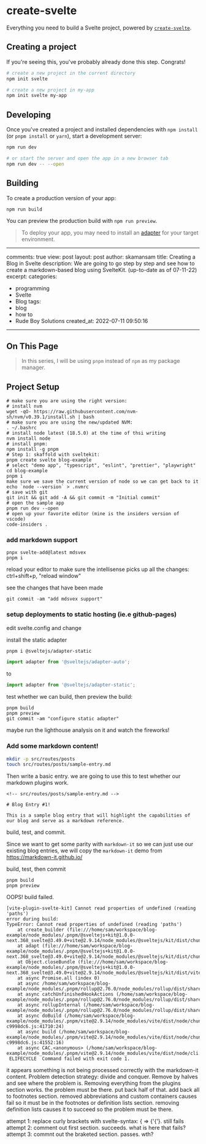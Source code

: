 # create-svelte

Everything you need to build a Svelte project, powered by [`create-svelte`](https://github.com/sveltejs/kit/tree/master/packages/create-svelte).

## Creating a project

If you're seeing this, you've probably already done this step. Congrats!

```bash
# create a new project in the current directory
npm init svelte

# create a new project in my-app
npm init svelte my-app
```

## Developing

Once you've created a project and installed dependencies with `npm install` (or `pnpm install` or `yarn`), start a development server:

```bash
npm run dev

# or start the server and open the app in a new browser tab
npm run dev -- --open
```

## Building

To create a production version of your app:

```bash
npm run build
```

You can preview the production build with `npm run preview`.

> To deploy your app, you may need to install an [adapter](https://kit.svelte.dev/docs/adapters) for your target environment.


---
comments: true
view: post
layout: post
author: skamansam
title: Creating a Blog in Svelte
description: We are going to go step by step and see how to create a markdown-based blog using SvelteKit. (up-to-date as of 07-11-22)
excerpt: 
categories:
  - programming
  - Svelte
  - Blog
tags:
  - blog
  - how to
  - Rude Boy Solutions
created_at: 2022-07-11 09:50:16
---

<nav class="toc">

## On This Page

</nav>

> In this series, I will be using `pnpm` instead of `npm` as my package manager.

## Project Setup
```
# make sure you are using the right version:
# install nvm
wget -qO- https://raw.githubusercontent.com/nvm-sh/nvm/v0.39.1/install.sh | bash
# make sure you are using the new/updated NVM:
. ~/.bashrc
# install node latest (18.5.0) at the time of thsi writing
nvm install node
# install pnpm:
npm install -g pnpm
# Step 1: skaffold with sveltekit:
pnpm create svelte blog-example
# select "demo app", "typescript", "eslint", "prettier", "playwright"
cd blog-example
pnpm i
make sure we save the current version of node so we can get back to it
echo `node --version` > .nvmrc
# save with git
git init && git add -A && git commit -m "Initial commit"
# open the sample app
pnpm run dev --open
# open up your favorite editor (mine is the insiders version of vscode)
code-insiders .
```

### add markdown support
```
pnpx svelte-add@latest mdsvex
pnpm i
```
reload your editor to make sure the intellisense picks up all the changes: ctrl+shift+p, "reload window"

see the changes that have been made
```
git commit -am "add mdsvex support"
```

### setup deployments to static hosting (ie.e github-pages)
edit svelte.config and change 

install the static adapter
```sh
pnpm i @sveltejs/adapter-static
```

```js
import adapter from '@sveltejs/adapter-auto';
```
to 
```js
import adapter from '@sveltejs/adapter-static';
```
test whether we can build, then preview the build:
```
pnpm build
pnpm preview
git commit -am "configure static adapter"
```

maybe run the lighthouse analysis on it and watch the fireworks!


### Add some markdown content!

```bash
mkdir -p src/routes/posts
touch src/routes/posts/sample-entry.md
```
Then write a basic entry. we are going to use this to test whether our markdown plugins work.

```
<!-- src/routes/posts/sample-entry.md -->

# Blog Entry #1!

This is a sample blog entry that will highlight the capabilities of our blog and serve as a markdown reference.
```

build, test, and commit.

Since we want to get some parity with `markdown-it` so we can just use our existing blog entries, we will copy the 
`markdown-it` demo from https://markdown-it.github.io/

build, test, then commit
```
pnpm build
pnpm preview
```

OOPS! build failed.

```
[vite-plugin-svelte-kit] Cannot read properties of undefined (reading 'paths')
error during build:
TypeError: Cannot read properties of undefined (reading 'paths')
    at create_builder (file:///home/sam/workspace/blog-example/node_modules/.pnpm/@sveltejs+kit@1.0.0-next.368_svelte@3.49.0+vite@2.9.14/node_modules/@sveltejs/kit/dist/chunks/index2.js:52:48)
    at adapt (file:///home/sam/workspace/blog-example/node_modules/.pnpm/@sveltejs+kit@1.0.0-next.368_svelte@3.49.0+vite@2.9.14/node_modules/@sveltejs/kit/dist/chunks/index2.js:204:18)
    at Object.closeBundle (file:///home/sam/workspace/blog-example/node_modules/.pnpm/@sveltejs+kit@1.0.0-next.368_svelte@3.49.0+vite@2.9.14/node_modules/@sveltejs/kit/dist/vite.js:3099:11)
    at async Promise.all (index 0)
    at async /home/sam/workspace/blog-example/node_modules/.pnpm/rollup@2.76.0/node_modules/rollup/dist/shared/rollup.js:23693:13
    at async catchUnfinishedHookActions (/home/sam/workspace/blog-example/node_modules/.pnpm/rollup@2.76.0/node_modules/rollup/dist/shared/rollup.js:23174:20)
    at async rollupInternal (/home/sam/workspace/blog-example/node_modules/.pnpm/rollup@2.76.0/node_modules/rollup/dist/shared/rollup.js:23682:5)
    at async doBuild (/home/sam/workspace/blog-example/node_modules/.pnpm/vite@2.9.14/node_modules/vite/dist/node/chunks/dep-c9998dc6.js:41710:24)
    at async build (/home/sam/workspace/blog-example/node_modules/.pnpm/vite@2.9.14/node_modules/vite/dist/node/chunks/dep-c9998dc6.js:41552:16)
    at async CAC.<anonymous> (/home/sam/workspace/blog-example/node_modules/.pnpm/vite@2.9.14/node_modules/vite/dist/node/cli.js:738:9)
 ELIFECYCLE  Command failed with exit code 1.

```

it appears something is not being processed correctly with the markdown-it content. Problem detection strategy: divide and conquer. Remove by halves and see where the problem is. Removing everything from the plugins section works. the problem must be there. put back half of that. add back all to footnotes section. removed abbreviations and custom containers causes fail so it must be in the footnotes or definition lists section. removing definition lists causes it to succeed so the problem must be there.

attempt 1: replace curly brackets with svelte-syntax: { => {'{'}. still fails
attempt 2: comment out first section. succeeds. what is here that fails?
attempt 3: commnt out the braketed section. passes. wth?